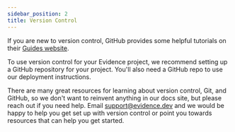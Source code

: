```yaml
---
sidebar_position: 2
title: Version Control
---
```


If you are new to version control, GitHub provides some helpful tutorials on their [Guides website](https://guides.github.com/activities/hello-world/).

To use version control for your Evidence project, we recommend setting up a GitHub repository for your project. You'll also need a GitHub repo to use our deployment instructions.

There are many great resources for learning about version control, Git, and GitHub, so we don't want to reinvent anything in our docs site, but please reach out if you need help. Email <support@evidence.dev> and we would be happy to help you get set up with version control or point you towards resources that can help you get started.